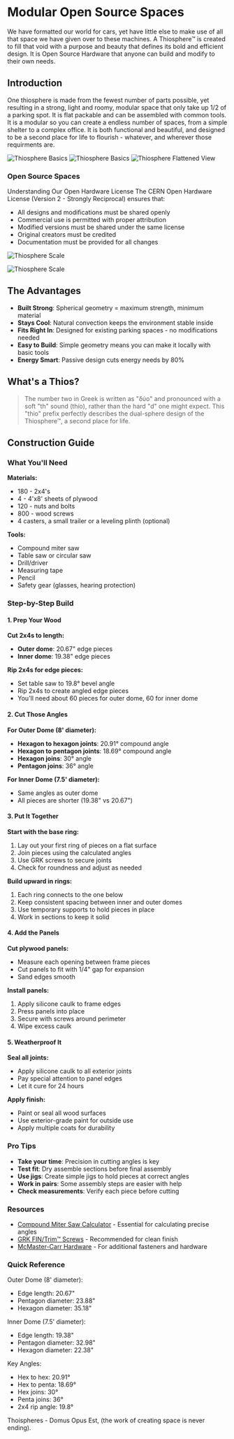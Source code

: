 # Modular Open Source Spaces
We have formatted our world for cars, yet have little else to make use of all that space we have given over to these machines. A Thiosphere™ is created to fill that void with a purpose and beauty that defines its bold and efficient design. It is Open Source Hardware that anyone can build and modify to their own needs. 

## Introduction

One thiosphere is made from the fewest number of parts possible, yet resulting in a strong, light and roomy, modular space that only take up 1/2 of a parking spot. It is flat packable and can be assembled with common tools. It is a modular so you can create a endless number of spaces, from a simple shelter to a complex office. It is both functional and beautiful, and designed to be a second place for life to flourish - whatever, and wherever those requirments are.

![Thiosphere Basics](media/football.png)
![Thiosphere Basics](media/basics.png)
![Thiosphere Flattened View](media/flatten.png)


### Open Source Spaces
Understanding Our Open Hardware License
The CERN Open Hardware License (Version 2 - Strongly Reciprocal) ensures that:

- All designs and modifications must be shared openly
- Commercial use is permitted with proper attribution
- Modified versions must be shared under the same license
- Original creators must be credited
- Documentation must be provided for all changes


![Thiosphere Scale](media/module.png)



![Thiosphere Scale](media/scale.png)

## The Advantages

- **Built Strong**: Spherical geometry = maximum strength, minimum material
- **Stays Cool**: Natural convection keeps the environment stable inside
- **Fits Right In**: Designed for existing parking spaces - no modifications needed
- **Easy to Build**: Simple geometry means you can make it locally with basic tools
- **Energy Smart**: Passive design cuts energy needs by 80%

## What's a Thios?

> The number two in Greek is written as "δύο" and pronounced with a soft "th" sound (thío), rather than the hard "d" one might expect. This "thio" prefix perfectly describes the dual-sphere design of the Thiosphere™, a second place for life.


## Construction Guide

### What You'll Need

**Materials:**
- 180 - 2x4's
- 4 - 4'x8' sheets of plywood
- 120 - nuts and bolts
- 800 - wood screws
- 4 casters, a small trailer or a leveling plinth (optional)

**Tools:**
- Compound miter saw
- Table saw or circular saw
- Drill/driver
- Measuring tape
- Pencil
- Safety gear (glasses, hearing protection)

### Step-by-Step Build

#### 1. Prep Your Wood

**Cut 2x4s to length:**
- **Outer dome**: 20.67" edge pieces
- **Inner dome**: 19.38" edge pieces

**Rip 2x4s for edge pieces:**
- Set table saw to 19.8° bevel angle
- Rip 2x4s to create angled edge pieces
- You'll need about 60 pieces for outer dome, 60 for inner dome

#### 2. Cut Those Angles

**For Outer Dome (8' diameter):**
- **Hexagon to hexagon joints**: 20.91° compound angle
- **Hexagon to pentagon joints**: 18.69° compound angle
- **Hexagon joins**: 30° angle
- **Pentagon joins**: 36° angle

**For Inner Dome (7.5' diameter):**
- Same angles as outer dome
- All pieces are shorter (19.38" vs 20.67")

#### 3. Put It Together

**Start with the base ring:**
1. Lay out your first ring of pieces on a flat surface
2. Join pieces using the calculated angles
3. Use GRK screws to secure joints
4. Check for roundness and adjust as needed

**Build upward in rings:**
1. Each ring connects to the one below
2. Keep consistent spacing between inner and outer domes
3. Use temporary supports to hold pieces in place
4. Work in sections to keep it solid

#### 4. Add the Panels

**Cut plywood panels:**
- Measure each opening between frame pieces
- Cut panels to fit with 1/4" gap for expansion
- Sand edges smooth

**Install panels:**
1. Apply silicone caulk to frame edges
2. Press panels into place
3. Secure with screws around perimeter
4. Wipe excess caulk

#### 5. Weatherproof It

**Seal all joints:**
- Apply silicone caulk to all exterior joints
- Pay special attention to panel edges
- Let it cure for 24 hours

**Apply finish:**
- Paint or seal all wood surfaces
- Use exterior-grade paint for outside use
- Apply multiple coats for durability

### Pro Tips

- **Take your time**: Precision in cutting angles is key
- **Test fit**: Dry assemble sections before final assembly
- **Use jigs**: Create simple jigs to hold pieces at correct angles
- **Work in pairs**: Some assembly steps are easier with help
- **Check measurements**: Verify each piece before cutting

### Resources

- [Compound Miter Saw Calculator](https://jansson.us/jcompound.html) - Essential for calculating precise angles
- [GRK FIN/Trim™ Screws](https://grkfasteners.ca/product/fin-trim-finishing-trim-head-screw/) - Recommended for clean finish
- [McMaster-Carr Hardware](https://www.mcmaster.com/90273A572/) - For additional fasteners and hardware

### Quick Reference

Outer Dome (8' diameter):
- Edge length: 20.67"
- Pentagon diameter: 23.88"
- Hexagon diameter: 35.18"


Inner Dome (7.5' diameter):
- Edge length: 19.38"
- Pentagon diameter: 32.98"
- Hexagon diameter: 22.38"


Key Angles:
- Hex to hex: 20.91°
- Hex to penta: 18.69°
- Hex joins: 30°
- Penta joins: 36°
- 2x4 rip angle: 19.8°

Thoispheres - Domus Opus Est, (the work of creating space is never ending).